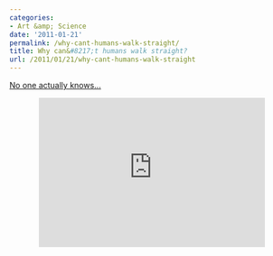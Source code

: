 ```yaml
---
categories:
- Art &amp; Science
date: '2011-01-21'
permalink: /why-cant-humans-walk-straight/
title: Why can&#8217;t humans walk straight?
url: /2011/01/21/why-cant-humans-walk-straight
---
```


<a href="http://vimeo.com/17083789">No one actually knows...</a>

<p align="center"><iframe src="https://player.vimeo.com/video/17083789" width="400" height="265" frameborder="0"></iframe></p>